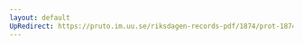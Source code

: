 ```yaml
---
layout: default
UpRedirect: https://pruto.im.uu.se/riksdagen-records-pdf/1874/prot-1874--fk--517/prot-1874--fk--517_007.pdf
---
```

